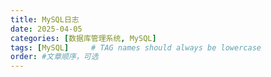 ```yaml
---
title: MySQL日志
date: 2025-04-05
categories: [数据库管理系统, MySQL]
tags: [MySQL]     # TAG names should always be lowercase
order: #文章顺序，可选
---
```


